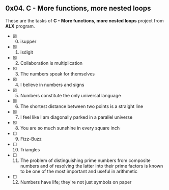## 0x04. C - More functions, more nested loops

These are the tasks of **C - More functions, more nested loops** project from **ALX** program.

- [x] 0. isupper
- [x] 1. isdigit
- [x] 2. Collaboration is multiplication
- [x] 3. The numbers speak for themselves
- [x] 4. I believe in numbers and signs
- [x] 5. Numbers constitute the only universal language
- [x] 6. The shortest distance between two points is a straight line
- [x] 7. I feel like I am diagonally parked in a parallel universe
- [x] 8. You are so much sunshine in every square inch
- [ ] 9. Fizz-Buzz
- [ ] 10. Triangles
- [ ] 11. The problem of distinguishing prime numbers from composite numbers and of resolving the latter into their prime factors is known to be one of the most important and useful in arithmetic
- [ ] 12. Numbers have life; they're not just symbols on paper
